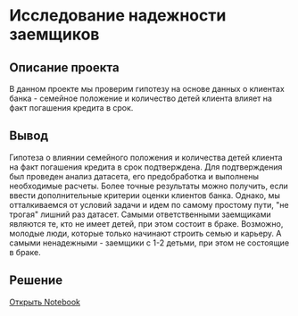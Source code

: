 # Исследование надежности заемщиков
## Описание проекта

В данном проекте мы проверим гипотезу на основе данных о клиентах банка - семейное положение и количество детей клиента влияет на факт погашения кредита в срок.
## Вывод
Гипотеза о влиянии семейного положения и количества детей клиента на факт погашения кредита в срок подтверждена. Для подтверждения был проведен анализ датасета, его предобработка и выполнены необходимые расчеты. Более точные результаты можно получить, если ввести дополнительные критерии оценки клиентов банка. Однако, мы отталкиваемся от условий задачи и идем по самому простому пути, "не трогая" лишний раз датасет. Самыми ответственными заемщиками являются те, кто не имеет детей, при этом состоит в браке. Возможно, молодые люди, которые только начинают строить семью и карьеру. А самыми ненадежными - заемщики с 1-2 детьми, при этом не состоящие в браке.
## Решение
[Открыть Notebook](https://github.com/S1udent/yandex-practicum/tree/main/2-Исследование%20надежности%20заемщиков/Исследование%20надёжности%20заёмщиков.ipynb)

